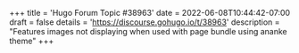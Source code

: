 +++
title = 'Hugo Forum Topic #38963'
date = 2022-06-08T10:44:42-07:00
draft = false
details = 'https://discourse.gohugo.io/t/38963'
description = "Features images not displaying when used with page bundle using ananke theme"
+++

